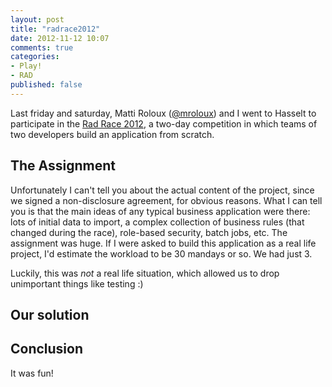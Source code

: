 ```yaml
---
layout: post
title: "radrace2012"
date: 2012-11-12 10:07
comments: true
categories:
- Play!
- RAD
published: false 
---
```


Last friday and saturday, Matti Roloux ([@mroloux](XXX)) and I went to Hasselt to participate in the [Rad Race 2012](XXX), a two-day competition in which teams of two developers build an application from scratch. 

<!-- more -->

The Assignment
-----------------
Unfortunately I can't tell you about the actual content of the project, since we signed a non-disclosure agreement, for obvious reasons. What I can tell you is that the main ideas of any typical business application were there: lots of initial data to import, a complex collection of business rules (that changed during the race), role-based security, batch jobs, etc. 
The assignment was huge. If I were asked to build this application as a real life project, I'd estimate the workload to be 30 mandays or so. We had just 3.

Luckily, this was *not* a real life situation, which allowed us to drop unimportant things like testing :) 

Our solution
-------------


Conclusion
------------
It was fun! 